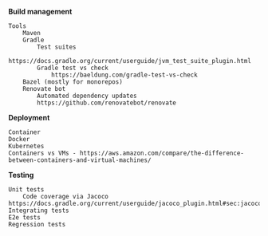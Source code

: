 **Build management**

    Tools
        Maven
        Gradle
            Test suites 
                https://docs.gradle.org/current/userguide/jvm_test_suite_plugin.html
            Gradle test vs check
                https://baeldung.com/gradle-test-vs-check
        Bazel (mostly for monorepos)
        Renovate bot 
            Automated dependency updates
            https://github.com/renovatebot/renovate

**Deployment**

    Container
    Docker
    Kubernetes
    Containers vs VMs - https://aws.amazon.com/compare/the-difference-between-containers-and-virtual-machines/

**Testing**

    Unit tests
        Code coverage via Jacoco https://docs.gradle.org/current/userguide/jacoco_plugin.html#sec:jacoco_dependency_management
    Integrating tests
    E2e tests
    Regression tests

    

